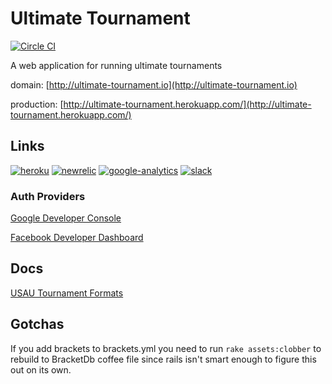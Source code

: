 Ultimate Tournament
===================

[![Circle CI](https://circleci.com/gh/kevinhughes27/ultimate-tournament.svg?style=svg&circle-token=4cdbaf7bb8107c054bbb6d22c52aa6bef97eb8e3)](https://circleci.com/gh/kevinhughes27/ultimate-tournament)

A web application for running ultimate tournaments

domain: [http://ultimate-tournament.io](http://ultimate-tournament.io)

production: [http://ultimate-tournament.herokuapp.com/](http://ultimate-tournament.herokuapp.com/)

Links
-----

[![heroku](http://i.imgur.com/5VVREDx.png)](https://dashboard.heroku.com/apps/ultimate-tournament)
[![newrelic](http://i.imgur.com/X4OJe4r.png)](https://rpm.newrelic.com/accounts/1045852/applications/9539779)
[![google-analytics](http://imgur.com/vZmWkmr.png)](https://www.google.com/analytics/web/?hl=en#report/visitors-overview/a65432378w101675804p105641923/)
[![slack](http://i.imgur.com/FAx0EGq.png)](https://ocua.slack.com)

### Auth Providers

[Google Developer Console](https://console.developers.google.com/home/dashboard?project=ultimate-tournament)

[Facebook Developer Dashboard](https://developers.facebook.com/apps/754008491396080/dashboard/)

Docs
----

[USAU Tournament Formats](http://www.usaultimate.org/assets/1/AssetManager/Format%20Manual%20Version%204.3%20_7.1.08__updated%208.25.10_.pdf)

Gotchas
-------

If you add brackets to brackets.yml you need to run `rake assets:clobber` to rebuild to BracketDb coffee file since rails isn't smart enough to figure this out on its own.
